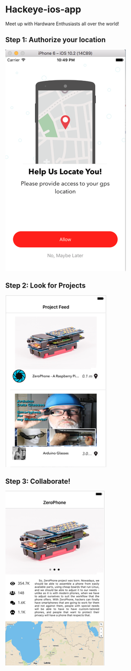 # Hackeye-ios-app

Meet up with Hardware Enthusiasts all over the world!

## Step 1: Authorize your location
![alt](https://github.com/hwanggit/Hackeye-ios-app/blob/master/images/UIViews/LocationView.png)

## Step 2: Look for Projects
<img style="float: center" src="https://github.com/hwanggit/Hackeye-ios-app/blob/master/images/UIViews/ProjectFeed.png">

## Step 3: Collaborate!
<img style="float: center" src="https://github.com/hwanggit/Hackeye-ios-app/blob/master/images/UIViews/DetailedView.png">
